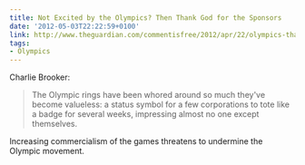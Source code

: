 ```yaml
---
title: Not Excited by the Olympics? Then Thank God for the Sponsors
date: '2012-05-03T22:22:59+0100'
link: http://www.theguardian.com/commentisfree/2012/apr/22/olympics-thank-god-for-sponsors
tags:
- Olympics
---
```

Charlie Brooker:

> The Olympic rings have been whored around so much they've become valueless: a status symbol for a few corporations to tote like a badge for several weeks, impressing almost no one except themselves.

Increasing commercialism of the games threatens to undermine the Olympic movement.
